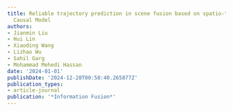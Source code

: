 ```yaml
---
title: Reliable trajectory prediction in scene fusion based on spatio-temporal Structure
  Causal Model
authors:
- Jianmin Liu
- Hui Lin
- Xiaoding Wang
- Lizhao Wu
- Sahil Garg
- Mohammad Mehedi Hassan
date: '2024-01-01'
publishDate: '2024-12-28T00:58:40.265877Z'
publication_types:
- article-journal
publication: '*Information Fusion*'
---
```

